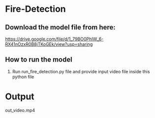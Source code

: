 # Fire-Detection

## Download the model file from here:

https://drive.google.com/file/d/1_79BO0PhIW_6-RX41nOzxR0B8jTKoGEk/view?usp=sharing

## How to run the model

1. Run run_fire_detection.py file and provide input video file inside this python file

# Output

out_video.mp4

